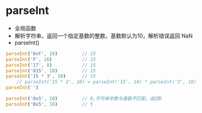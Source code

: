 # parseInt

* 全局函数
* 解析字符串，返回一个指定基数的整数，基数默认为10，解析错误返回 NaN
* parseInt()

```js
parseInt('0xF', 16)         // 15
parseInt('F', 16)           // 15
parseInt('17', 8)           // 15
parseInt('015', 10)         // 15
parseInt('15 * 3', 10)      // 15
    // parseInt('15 * 3', 10) = parseInt('15', 10) * parseInt('3', 10)
parseInt('')

parseInt('0x5', 10)         // 0,字符串参数与基数不匹配，返回0
parseInt('0x5', 16)         // 5
```